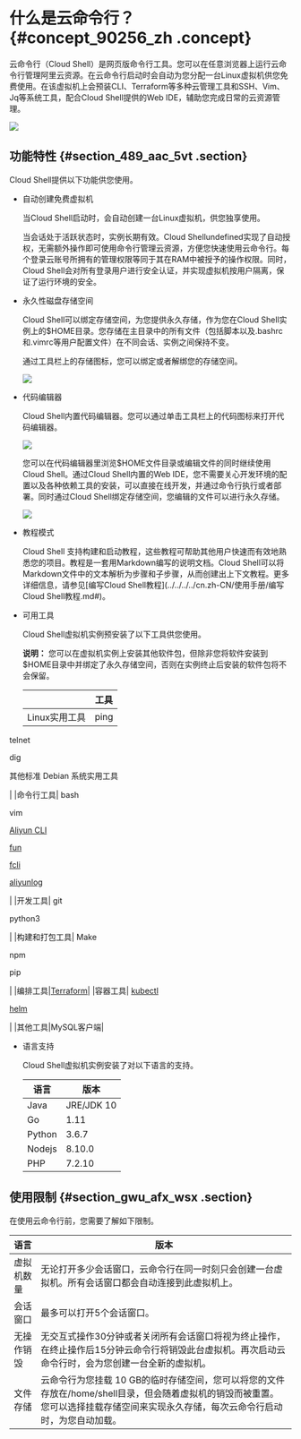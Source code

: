 # 什么是云命令行？ {#concept_90256_zh .concept}

云命令行（Cloud Shell）是网页版命令行工具。您可以在任意浏览器上运行云命令行管理阿里云资源。在云命令行启动时会自动为您分配一台Linux虚拟机供您免费使用。在该虚拟机上会预装CLI、Terraform等多种云管理工具和SSH、Vim、Jq等系统工具，配合Cloud Shell提供的Web IDE，辅助您完成日常的云资源管理。

![](http://static-aliyun-doc.oss-cn-hangzhou.aliyuncs.com/assets/img/92347/156716024836544_zh-CN.png)

## 功能特性 {#section_489_aac_5vt .section}

Cloud Shell提供以下功能供您使用。

-   自动创建免费虚拟机

    当Cloud Shell启动时，会自动创建一台Linux虚拟机，供您独享使用。

    当会话处于活跃状态时，实例长期有效。Cloud Shellundefined实现了自动授权，无需额外操作即可使用命令行管理云资源，方便您快速使用云命令行。每个登录云账号所拥有的管理权限等同于其在RAM中被授予的操作权限。同时，Cloud Shell会对所有登录用户进行安全认证，并实现虚拟机按用户隔离，保证了运行环境的安全。

-   永久性磁盘存储空间

    Cloud Shell可以绑定存储空间，为您提供永久存储，作为您在Cloud Shell实例上的$HOME目录。您存储在主目录中的所有文件（包括脚本以及.bashrc和.vimrc等用户配置文件）在不同会话、实例之间保持不变。

    通过工具栏上的存储图标，您可以绑定或者解绑您的存储空间。

    ![](http://static-aliyun-doc.oss-cn-hangzhou.aliyuncs.com/assets/img/92347/156716024958549_zh-CN.png)

-   代码编辑器

    Cloud Shell内置代码编辑器。您可以通过单击工具栏上的代码图标来打开代码编辑器。

    ![](http://static-aliyun-doc.oss-cn-hangzhou.aliyuncs.com/assets/img/92347/156716024958552_zh-CN.png)

    您可以在代码编辑器里浏览$HOME文件目录或编辑文件的同时继续使用Cloud Shell。通过Cloud Shell内置的Web IDE，您不需要关心开发环境的配置以及各种依赖工具的安装，可以直接在线开发，并通过命令行执行或者部署。同时通过Cloud Shell绑定存储空间，您编辑的文件可以进行永久存储。

    ![](http://static-aliyun-doc.oss-cn-hangzhou.aliyuncs.com/assets/img/92347/156716024958635_zh-CN.png)

-   教程模式

    Cloud Shell 支持构建和启动教程，这些教程可帮助其他用户快速而有效地熟悉您的项目。教程是一套用Markdown编写的说明文档。Cloud Shell可以将Markdown文件中的文本解析为步骤和子步骤，从而创建出上下文教程。更多详细信息，请参见[编写Cloud Shell教程](../../../../cn.zh-CN/使用手册/编写Cloud Shell教程.md#)。

-   可用工具

    Cloud Shell虚拟机实例预安装了以下工具供您使用。

    **说明：** 您可以在虚拟机实例上安装其他软件包，但除非您将软件安装到$HOME目录中并绑定了永久存储空间，否则在实例终止后安装的软件包将不会保留。

    | |工具|
    |--|--|
    |Linux实用工具| ping

 telnet

 dig

 其他标准 Debian 系统实用工具

 |
    |命令行工具| bash

 vim

 [Aliyun CLI](https://help.aliyun.com/product/29991.html)

 [fun](https://help.aliyun.com/document_detail/64204.html)

 [fcli](https://help.aliyun.com/document_detail/52995.html)

 [aliyunlog](https://help.aliyun.com/document_detail/93539.html)

 |
    |开发工具| git

 python3

 |
    |构建和打包工具| Make

 npm

 pip

 |
    |编排工具|[Terraform](https://www.terraform.io/)|
    |容器工具| [kubectl](https://kubernetes.io/docs/reference/kubectl/overview/)

 [helm](https://helm.sh/)

 |
    |其他工具|MySQL客户端|

-   语言支持

    Cloud Shell虚拟机实例安装了对以下语言的支持。

    |语言|版本|
    |--|--|
    |Java|JRE/JDK 10|
    |Go|1.11|
    |Python|3.6.7|
    |Nodejs|8.10.0|
    |PHP|7.2.10|


## 使用限制 {#section_gwu_afx_wsx .section}

在使用云命令行前，您需要了解如下限制。

|语言|版本|
|--|--|
|虚拟机数量|无论打开多少会话窗口，云命令行在同一时刻只会创建一台虚拟机。所有会话窗口都会自动连接到此虚拟机上。|
|会话窗口|最多可以打开5个会话窗口。|
|无操作销毁|无交互式操作30分钟或者关闭所有会话窗口将视为终止操作，在终止操作后15分钟云命令行将销毁此台虚拟机。再次启动云命令行时，会为您创建一台全新的虚拟机。|
|文件存储|云命令行为您挂载 10 GB的临时存储空间，您可以将您的文件存放在/home/shell目录，但会随着虚拟机的销毁而被重置。您可以选择挂载存储空间来实现永久存储，每次云命令行启动时，为您自动加载。|

